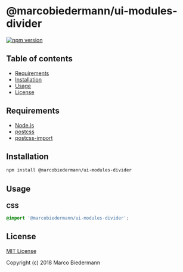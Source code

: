 # @marcobiedermann/ui-modules-divider

[![npm version](https://badge.fury.io/js/%40marcobiedermann%2Fui-modules-divider.svg)](https://badge.fury.io/js/%40marcobiedermann%2Fui-modules-divider)

## Table of contents

- [Requirements](#requirements)
- [Installation](#installation)
- [Usage](#usage)
- [License](#license)

## Requirements

- [Node.js](https://nodejs.org)
- [postcss](https://github.com/postcss/postcss)
- [postcss-import](https://github.com/postcss/postcss-import)

## Installation

```sh
npm install @marcobiedermann/ui-modules-divider
```

## Usage

### CSS

```css
@import '@marcobiedermann/ui-modules-divider';
```

## License

[MIT License](../../LICENSE)

Copyright (c) 2018 Marco Biedermann
